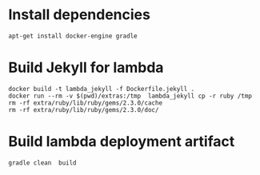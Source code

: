 # Install dependencies

    apt-get install docker-engine gradle

# Build Jekyll for lambda

    docker build -t lambda_jekyll -f Dockerfile.jekyll .
    docker run --rm -v $(pwd)/extras:/tmp  lambda_jekyll cp -r ruby /tmp
    rm -rf extra/ruby/lib/ruby/gems/2.3.0/cache
    rm -rf extra/ruby/lib/ruby/gems/2.3.0/doc/

# Build lambda deployment artifact

    gradle clean  build
